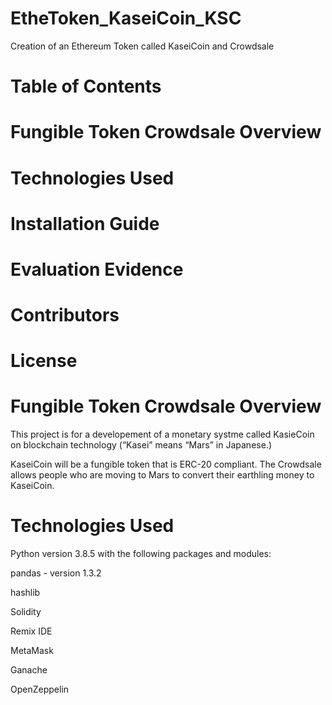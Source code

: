 #  EtheToken_KaseiCoin_KSC

Creation of an Ethereum Token called KaseiCoin and Crowdsale


# Table of Contents

# Fungible Token Crowdsale Overview

# Technologies Used

# Installation Guide

# Evaluation Evidence

# Contributors

# License


# Fungible Token Crowdsale Overview

This project is for a developement of a monetary systme called KasieCoin  on blockchain technology (“Kasei” means “Mars” in Japanese.)

KaseiCoin will be a fungible token that is ERC-20 compliant. The Crowdsale allows people who are moving to Mars to convert their earthling money to KaseiCoin.

# Technologies Used 

Python version 3.8.5 with the following packages and modules:

pandas - version 1.3.2 

hashlib

Solidity

Remix IDE

MetaMask 

Ganache 

OpenZeppelin 
